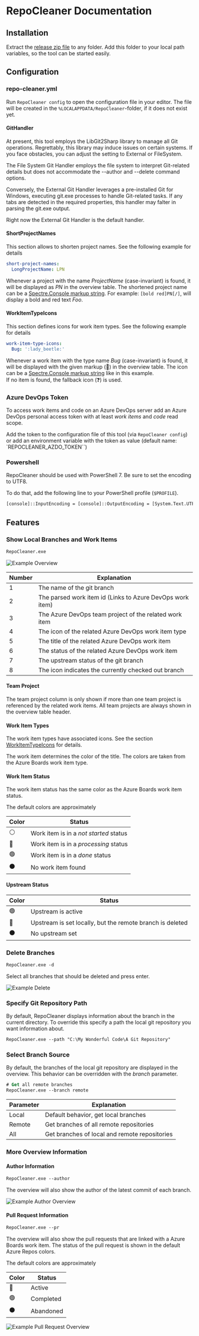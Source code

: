 # RepoCleaner Documentation

## Installation

Extract the [release zip file](https://github.com/FelixDamrau/Develix.RepoCleaner/releases)
to any folder. Add this folder to your local path variables, so the tool can
be started easily.

## Configuration

### repo-cleaner.yml

Run `RepoCleaner config` to open the configuration file in your editor.
The file will be created in the `%LOCALAPPDATA/RepoCleaner`-folder,
if it does not exist yet.

#### GitHandler

At present, this tool employs the LibGit2Sharp library to manage all Git
operations. Regrettably, this library may induce issues on certain systems.
If you face obstacles, you can adjust the setting to External or FileSystem.

The File System Git Handler employs the file system to interpret Git-related
details but does not accommodate the --author and --delete command options.

Conversely, the External Git Handler leverages a pre-installed Git for
Windows, executing git.exe processes to handle Git-related tasks. If any tabs
are detected in the required properties, this handler may falter in parsing
the git.exe output.

Right now the External Git Handler is the default handler.

#### ShortProjectNames

This section allows to shorten project names. See the following example for details

```yml
short-project-names:
  LongProjectName: LPN
```

Whenever a project with the name _ProjectName_ (case-invariant) is found, it will
be displayed as _PN_ in the overview table. The shortened project name can be a
[Spectre.Console markup string](https://spectreconsole.net/markup).
For example: `[bold red]PN[/]`, will display a bold and red text _Foo_.

#### WorkItemTypeIcons

This section defines icons for work item types. See the following example for details

```yml
work-item-type-icons:
  Bug: ':lady_beetle:'
```

Whenever a work item with the type name _Bug_ (case-invariant) is found, it will
be displayed with the given markup (🐞) in the overview table. The icon can be a
[Spectre.Console markup string](https://spectreconsole.net/markup) like in this example.  
If no item is found, the fallback icon (❓) is used.

### Azure DevOps Token

To access work items and code on an Azure DevOps server add an Azure DevOps personal
access token with at least _work items_ and _code_ read scope.

Add the token to the configuration file of this tool (via `RepoCleaner config`) or
add an environment variable with the token as value (default name: `REPOCLEANER_AZDO_TOKEN``)

### Powershell

RepoCleaner should be used with PowerShell 7. Be sure to set the encoding to UTF8.

To do that, add the following line to your PowerShell profile (`$PROFILE`).

```ps
[console]::InputEncoding = [console]::OutputEncoding = [System.Text.UTF8Encoding]::new()
```

## Features

### Show Local Branches and Work Items

```ps
RepoCleaner.exe
```

![Example Overview](docs-overview.png)

| Number | Explanation                                               |
| ------ | --------------------------------------------------------- |
| 1      | The name of the git branch                                |
| 2      | The parsed work item id (Links to Azure DevOps work item) |
| 3      | The Azure DevOps team project of the related work item    |
| 4      | The icon of the related Azure DevOps work item type       |
| 5      | The title of the related Azure DevOps work item           |
| 6      | The status of the related Azure DevOps work item          |
| 7      | The upstream status of the git branch                     |
| 8      | The icon indicates the currently checked out branch       |

#### Team Project

The team project column is only shown if more than one team project is referenced
by the related work items. All team projects are always shown in the overview
table header.

#### Work Item Types

The work item types have associated icons. See the section
[WorkItemTypeIcons](#workitemtypeicons) for details.

The work item determines the color of the title. The colors are taken from the
Azure Boards work item type.

#### Work Item Status

The work item status has the same color as the Azure Boards work item status.

The default colors are approximately

| Color | Status                                 |
| ----- | -------------------------------------- |
| ⚪    | Work item is in a _not started_ status |
| 🔵    | Work item is in a _processing_ status  |
| 🟢    | Work item is in a _done_ status        |
| ⚫    | No work item found                     |

#### Upstream Status

| Color | Status                                                    |
| ----- | --------------------------------------------------------- |
| 🟢    | Upstream is active                                        |
| 🔴    | Upstream is set locally, but the remote branch is deleted |
| ⚫    | No upstream set                                           |

### Delete Branches

```ps
RepoCleaner.exe -d
```

Select all branches that should be deleted and press enter.

![Example Delete](docs-delete.png)

### Specify Git Repository Path

By default, RepoCleaner displays information about the branch in the current
directory. To override this specify a path the local git repository you want
information about.

```ps
RepoCleaner.exe --path "C:\My Wonderful Code\A Git Repository"
```

### Select Branch Source

By default, the branches of the local git repository are displayed in the
overview. This behavior can be overridden with the _branch_ parameter.

```ps
# Get all remote branches
RepoCleaner.exe --branch remote
```

| Parameter | Explanation                                   |
| --------- | --------------------------------------------- |
| Local     | Default behavior, get local branches          |
| Remote    | Get branches of all remote repositories       |
| All       | Get branches of local and remote repositories |

### More Overview Information

#### Author Information

```ps
RepoCleaner.exe --author
```

The overview will also show the author of the latest commit of each branch.

![Example Author Overview](docs-author.png)

#### Pull Request Information

```ps
RepoCleaner.exe --pr
```

The overview will also show the pull requests that are linked with a
Azure Boards work item. The status of the pull request is shown in the
default Azure Repos colors.

The default colors are approximately

| Color | Status    |
| ----- | --------- |
| 🔵    | Active    |
| 🟢    | Completed |
| ⚫    | Abandoned |

![Example Pull Request Overview](docs-pr.png)
